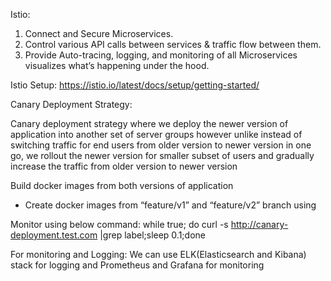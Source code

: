 Istio:
1. Connect and Secure Microservices.
2. Control various API calls between services & traffic flow between them.
3. Provide Auto-tracing, logging, and monitoring of all Microservices visualizes what’s happening under the hood.

Istio Setup: https://istio.io/latest/docs/setup/getting-started/

Canary Deployment Strategy:

Canary deployment strategy where we deploy the newer version of application into another set of server groups however unlike instead of switching traffic for end users from older version to newer version in one go, we rollout the newer version for smaller subset of users and gradually increase the traffic from older version to newer version

Build docker images from both versions of application
- Create docker images from “feature/v1” and “feature/v2” branch using 

Monitor using below command:
while true; do curl -s http://canary-deployment.test.com |grep label;sleep 0.1;done

For monitoring and Logging:
We can use ELK(Elasticsearch and Kibana) stack for logging and Prometheus and Grafana for monitoring